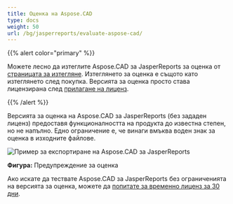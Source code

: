 ```yaml
---
title: Оценка на Aspose.CAD
type: docs
weight: 50
url: /bg/jasperreports/evaluate-aspose-cad/
---
```


{{% alert color="primary" %}}

Можете лесно да изтеглите Aspose.CAD за JasperReports за оценка от [страницата за изтегляне](https://downloads.aspose.com/cad/jasperreports). Изтеглянето за оценка е същото като изтеглянето след покупка. Версията за оценка просто става лицензирана след [прилагане на лиценз](/cad/jasperreports/licensing/).

{{% /alert %}}

Версията за оценка на Aspose.CAD за JasperReports (без зададен лиценз) предоставя функционалността на продукта до известна степен, но не напълно. Едно ограничение е, че винаги вмъква воден знак за оценка в изходните файлове.

![Пример за експортиране на Aspose.CAD за JasperReports](AreaChartReport.jpg)

**Фигура:** Предупреждение за оценка

Ако искате да тествате Aspose.CAD за JasperReports без ограниченията на версията за оценка, можете да [попитате за временно лиценз за 30 дни](https://purchase.aspose.com/temporary-license).
